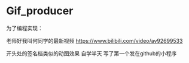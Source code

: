 # Gif_producer

为了编程实现：

老师好我叫何同学的最新视频 https://www.bilibili.com/video/av92699533 

开头处的签名档类似的动图效果
自学半天 写了第一个发在github的小程序
